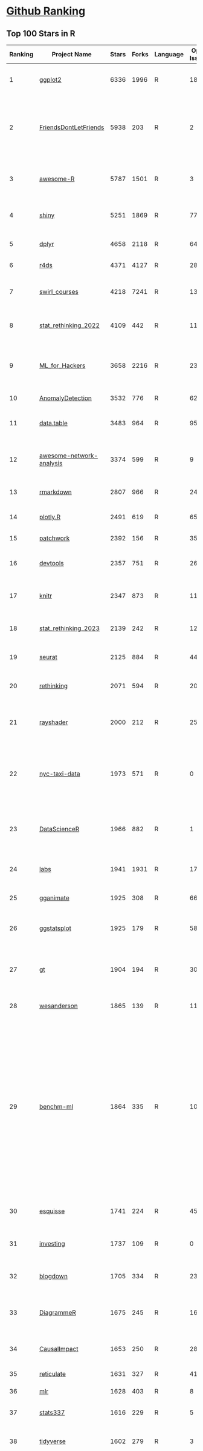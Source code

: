 [Github Ranking](../README.md)
==========

## Top 100 Stars in R

| Ranking | Project Name | Stars | Forks | Language | Open Issues | Description | Last Commit |
| ------- | ------------ | ----- | ----- | -------- | ----------- | ----------- | ----------- |
| 1 | [ggplot2](https://github.com/tidyverse/ggplot2) | 6336 | 1996 | R | 181 | An implementation of the Grammar of Graphics in R | 2024-05-02T15:23:08Z |
| 2 | [FriendsDontLetFriends](https://github.com/cxli233/FriendsDontLetFriends) | 5938 | 203 | R | 2 | Friends don't let friends make certain types of data visualization - What are they and why are they bad.  | 2024-03-10T15:55:19Z |
| 3 | [awesome-R](https://github.com/qinwf/awesome-R) | 5787 | 1501 | R | 3 | A curated list of awesome R packages, frameworks and software. | 2024-02-29T09:37:56Z |
| 4 | [shiny](https://github.com/rstudio/shiny) | 5251 | 1869 | R | 770 | Easy interactive web applications with R | 2024-05-02T23:10:09Z |
| 5 | [dplyr](https://github.com/tidyverse/dplyr) | 4658 | 2118 | R | 64 | dplyr: A grammar of data manipulation | 2024-05-01T20:59:39Z |
| 6 | [r4ds](https://github.com/hadley/r4ds) | 4371 | 4127 | R | 28 | R for data science: a book | 2024-05-01T15:03:03Z |
| 7 | [swirl_courses](https://github.com/swirldev/swirl_courses) | 4218 | 7241 | R | 137 | :mortar_board: A collection of interactive courses for the swirl R package. | 2024-01-10T17:38:19Z |
| 8 | [stat_rethinking_2022](https://github.com/rmcelreath/stat_rethinking_2022) | 4109 | 442 | R | 11 | Statistical Rethinking course winter 2022 | 2022-03-15T15:07:26Z |
| 9 | [ML_for_Hackers](https://github.com/johnmyleswhite/ML_for_Hackers) | 3658 | 2216 | R | 23 | Code accompanying the book "Machine Learning for Hackers" | 2019-05-26T16:52:29Z |
| 10 | [AnomalyDetection](https://github.com/twitter/AnomalyDetection) | 3532 | 776 | R | 62 | Anomaly Detection with R | 2019-08-30T19:49:16Z |
| 11 | [data.table](https://github.com/Rdatatable/data.table) | 3483 | 964 | R | 952 | R's data.table package extends data.frame: | 2024-05-03T08:36:59Z |
| 12 | [awesome-network-analysis](https://github.com/briatte/awesome-network-analysis) | 3374 | 599 | R | 9 | A curated list of awesome network analysis resources. | 2024-04-16T20:33:33Z |
| 13 | [rmarkdown](https://github.com/rstudio/rmarkdown) | 2807 | 966 | R | 241 | Dynamic Documents for R | 2024-05-01T15:30:06Z |
| 14 | [plotly.R](https://github.com/plotly/plotly.R) | 2491 | 619 | R | 650 | An interactive graphing library for R | 2024-04-27T00:34:29Z |
| 15 | [patchwork](https://github.com/thomasp85/patchwork) | 2392 | 156 | R | 35 | The Composer of ggplots | 2024-03-25T19:43:53Z |
| 16 | [devtools](https://github.com/r-lib/devtools) | 2357 | 751 | R | 26 | Tools to make an R developer's life easier | 2024-02-21T21:58:49Z |
| 17 | [knitr](https://github.com/yihui/knitr) | 2347 | 873 | R | 119 | A general-purpose tool for dynamic report generation in R | 2024-05-01T12:53:31Z |
| 18 | [stat_rethinking_2023](https://github.com/rmcelreath/stat_rethinking_2023) | 2139 | 242 | R | 12 | Statistical Rethinking Course for Jan-Mar 2023 | 2023-11-28T12:15:06Z |
| 19 | [seurat](https://github.com/satijalab/seurat) | 2125 | 884 | R | 442 | R toolkit for single cell genomics | 2024-05-02T19:03:23Z |
| 20 | [rethinking](https://github.com/rmcelreath/rethinking) | 2071 | 594 | R | 202 | Statistical Rethinking course and book package | 2024-03-20T09:57:12Z |
| 21 | [rayshader](https://github.com/tylermorganwall/rayshader) | 2000 | 212 | R | 25 | R Package for 2D and 3D mapping and data visualization | 2024-03-31T03:25:58Z |
| 22 | [nyc-taxi-data](https://github.com/toddwschneider/nyc-taxi-data) | 1973 | 571 | R | 0 | Import public NYC taxi and for-hire vehicle (Uber, Lyft) trip data into a PostgreSQL or ClickHouse database | 2024-04-01T16:26:43Z |
| 23 | [DataScienceR](https://github.com/ujjwalkarn/DataScienceR) | 1966 | 882 | R | 1 | a curated list of R tutorials for Data Science, NLP and Machine Learning  | 2023-03-10T11:06:16Z |
| 24 | [labs](https://github.com/genomicsclass/labs) | 1941 | 1931 | R | 17 | Rmd source files for the HarvardX series PH525x | 2024-02-12T12:55:39Z |
| 25 | [gganimate](https://github.com/thomasp85/gganimate) | 1925 | 308 | R | 66 | A Grammar of Animated Graphics | 2024-02-27T14:13:52Z |
| 26 | [ggstatsplot](https://github.com/IndrajeetPatil/ggstatsplot) | 1925 | 179 | R | 58 | Enhancing {ggplot2} plots with statistical analysis 📊📣 | 2024-04-24T13:10:42Z |
| 27 | [gt](https://github.com/rstudio/gt) | 1904 | 194 | R | 304 | Easily generate information-rich, publication-quality tables from R | 2024-05-03T03:06:31Z |
| 28 | [wesanderson](https://github.com/karthik/wesanderson) | 1865 | 139 | R | 11 | A Wes Anderson color palette for R | 2023-10-31T16:22:04Z |
| 29 | [benchm-ml](https://github.com/szilard/benchm-ml) | 1864 | 335 | R | 10 | A minimal benchmark for scalability, speed and accuracy of commonly used open source implementations (R packages, Python scikit-learn, H2O, xgboost, Spark MLlib etc.) of the top machine learning algorithms for binary classification (random forests, gradient boosted trees, deep neural networks etc.). | 2022-09-16T14:01:14Z |
| 30 | [esquisse](https://github.com/dreamRs/esquisse) | 1741 | 224 | R | 45 | RStudio add-in to make plots interactively with ggplot2 | 2024-04-26T08:03:26Z |
| 31 | [investing](https://github.com/zonination/investing) | 1737 | 109 | R | 0 | Investing Returns on the Market as a Whole | 2016-12-27T13:58:02Z |
| 32 | [blogdown](https://github.com/rstudio/blogdown) | 1705 | 334 | R | 23 | Create Blogs and Websites with R Markdown | 2024-02-28T08:42:09Z |
| 33 | [DiagrammeR](https://github.com/rich-iannone/DiagrammeR) | 1675 | 245 | R | 160 | Graph and network visualization using tabular data in R | 2024-03-14T05:12:00Z |
| 34 | [CausalImpact](https://github.com/google/CausalImpact) | 1653 | 250 | R | 28 | An R package for causal inference in time series | 2023-07-17T18:19:58Z |
| 35 | [reticulate](https://github.com/rstudio/reticulate) | 1631 | 327 | R | 415 | R Interface to Python | 2024-05-02T21:17:39Z |
| 36 | [mlr](https://github.com/mlr-org/mlr) | 1628 | 403 | R | 8 | Machine Learning in R  | 2024-04-01T17:14:47Z |
| 37 | [stats337](https://github.com/hadley/stats337) | 1616 | 229 | R | 5 | Readings in applied data science | 2018-06-21T15:57:29Z |
| 38 | [tidyverse](https://github.com/tidyverse/tidyverse) | 1602 | 279 | R | 3 | Easily install and load packages from the tidyverse | 2023-12-12T13:45:13Z |
| 39 | [caret](https://github.com/topepo/caret) | 1588 | 630 | R | 173 | caret (Classification And Regression Training) R package that contains misc functions for training and plotting classification and regression models | 2024-04-22T02:15:16Z |
| 40 | [bbplot](https://github.com/bbc/bbplot) | 1536 | 261 | R | 12 | R package that helps create and export ggplot2 charts in the style used by the BBC News data team | 2021-07-02T16:44:39Z |
| 41 | [tofsims](https://github.com/fossasia/tofsims) | 1494 | 6 | R | 0 | None | 2017-11-29T19:16:12Z |
| 42 | [rvest](https://github.com/tidyverse/rvest) | 1471 | 339 | R | 21 | Simple web scraping for R | 2024-02-26T16:02:40Z |
| 43 | [geocompr](https://github.com/geocompx/geocompr) | 1470 | 580 | R | 8 | Geocomputation with R: an open source book | 2024-05-03T07:53:40Z |
| 44 | [r-color-palettes](https://github.com/EmilHvitfeldt/r-color-palettes) | 1438 | 137 | R | 24 | Comprehensive list of color palettes available in R ❤️🧡💛💚💙💜 | 2024-01-27T06:33:50Z |
| 45 | [broom](https://github.com/tidymodels/broom) | 1409 | 297 | R | 7 | Convert statistical analysis objects from R into tidy format | 2024-04-03T18:12:42Z |
| 46 | [plumber](https://github.com/rstudio/plumber) | 1367 | 254 | R | 135 | Turn your R code into a web API. | 2024-05-01T14:59:37Z |
| 47 | [janitor](https://github.com/sfirke/janitor) | 1341 | 130 | R | 32 | simple tools for data cleaning in R | 2024-03-02T09:00:21Z |
| 48 | [tidyr](https://github.com/tidyverse/tidyr) | 1340 | 410 | R | 53 | Tidy Messy Data | 2024-04-25T18:06:45Z |
| 49 | [drake](https://github.com/ropensci/drake) | 1329 | 131 | R | 0 | An R-focused pipeline toolkit for reproducibility and high-performance computing | 2024-03-04T14:46:51Z |
| 50 | [tensorflow](https://github.com/rstudio/tensorflow) | 1321 | 316 | R | 39 | TensorFlow for R | 2024-04-15T16:44:18Z |
| 51 | [rnaseq_tutorial](https://github.com/griffithlab/rnaseq_tutorial) | 1312 | 616 | R | 5 | Informatics for RNA-seq: A web resource for analysis on the cloud. Educational tutorials and working pipelines for RNA-seq analysis including an introduction to: cloud computing, critical file formats, reference genomes, gene annotation, expression, differential expression, alternative splicing, data visualization, and interpretation. | 2023-05-31T18:45:10Z |
| 52 | [ggthemes](https://github.com/jrnold/ggthemes) | 1298 | 229 | R | 9 | Additional themes, scales, and geoms for ggplot2 | 2024-02-14T22:58:14Z |
| 53 | [mastering-shiny](https://github.com/hadley/mastering-shiny) | 1294 | 561 | R | 54 | Mastering Shiny: a book | 2024-04-29T19:21:50Z |
| 54 | [sf](https://github.com/r-spatial/sf) | 1278 | 279 | R | 41 | Simple Features for R | 2024-05-01T19:43:32Z |
| 55 | [brms](https://github.com/paul-buerkner/brms) | 1231 | 176 | R | 104 | brms R package for Bayesian generalized multivariate non-linear multilevel models using Stan | 2024-04-30T06:28:34Z |
| 56 | [ComplexHeatmap](https://github.com/jokergoo/ComplexHeatmap) | 1230 | 219 | R | 162 | Make Complex Heatmaps  | 2024-01-18T01:49:05Z |
| 57 | [purrr](https://github.com/tidyverse/purrr) | 1223 | 254 | R | 30 | A functional programming toolkit for R | 2024-03-22T21:01:41Z |
| 58 | [hrbrthemes](https://github.com/hrbrmstr/hrbrthemes) | 1203 | 94 | R | 26 | :lock_with_ink_pen: Opinionated, typographic-centric ggplot2 themes and theme components | 2024-03-03T11:03:15Z |
| 59 | [ggrepel](https://github.com/slowkow/ggrepel) | 1187 | 92 | R | 32 | :round_pushpin: Repel overlapping text labels away from each other in your ggplot2 figures. | 2024-02-11T20:37:08Z |
| 60 | [advanced-shiny](https://github.com/daattali/advanced-shiny) | 1182 | 387 | R | 0 | 🤹 Shiny tips & tricks for improving your apps and solving common problems | 2021-09-27T18:50:51Z |
| 61 | [vitae](https://github.com/mitchelloharawild/vitae) | 1177 | 226 | R | 32 | R Markdown Résumés and CVs | 2024-05-03T02:21:30Z |
| 62 | [tidytext](https://github.com/juliasilge/tidytext) | 1158 | 181 | R | 10 | Text mining using tidy tools :sparkles::page_facing_up::sparkles: | 2024-04-10T13:44:30Z |
| 63 | [lintr](https://github.com/r-lib/lintr) | 1153 | 183 | R | 261 | Static Code Analysis for R | 2024-05-02T18:45:42Z |
| 64 | [forecast](https://github.com/robjhyndman/forecast) | 1099 | 338 | R | 12 | Forecasting Functions for Time Series and Linear Models | 2024-04-17T21:51:33Z |
| 65 | [swirl](https://github.com/swirldev/swirl) | 1096 | 592 | R | 291 | :cyclone: Learn R, in R. | 2023-10-27T18:00:31Z |
| 66 | [r-source](https://github.com/wch/r-source) | 1091 | 302 | R | 0 | Read-only mirror of R source code from https://svn.r-project.org/R/, updated hourly. See the build instructions on the wiki page. | 2024-05-02T17:30:16Z |
| 67 | [statistics-for-data-scientists](https://github.com/andrewgbruce/statistics-for-data-scientists) | 1089 | 653 | R | 9 | Code and data associated with the book "Statistics for Data Scientists: 50 Essential Concepts" | 2022-12-16T01:16:27Z |
| 68 | [ggpubr](https://github.com/kassambara/ggpubr) | 1085 | 160 | R | 215 | 'ggplot2' Based Publication Ready Plots | 2023-08-24T09:40:01Z |
| 69 | [MetBrewer](https://github.com/BlakeRMills/MetBrewer) | 1049 | 76 | R | 6 | Color palette package in R inspired by works at the Metropolitan Museum of Art in New York | 2023-09-30T14:24:56Z |
| 70 | [ggraph](https://github.com/thomasp85/ggraph) | 1042 | 108 | R | 34 | Grammar of Graph Graphics | 2024-03-07T12:53:00Z |
| 71 | [easystats](https://github.com/easystats/easystats) | 1026 | 75 | R | 36 | :milky_way: The R easystats-project | 2024-05-01T05:05:39Z |
| 72 | [rstan](https://github.com/stan-dev/rstan) | 1009 | 262 | R | 329 | RStan, the R interface to Stan | 2024-04-18T14:09:29Z |
| 73 | [readr](https://github.com/tidyverse/readr) | 994 | 287 | R | 74 | Read flat files (csv, tsv, fwf) into R | 2024-04-11T08:46:50Z |
| 74 | [httr](https://github.com/r-lib/httr) | 981 | 1993 | R | 1 | httr: a friendly http package for R | 2023-10-31T20:49:27Z |
| 75 | [renv](https://github.com/rstudio/renv) | 962 | 150 | R | 115 | renv: Project environments for R. | 2024-05-01T00:17:04Z |
| 76 | [magrittr](https://github.com/tidyverse/magrittr) | 953 | 155 | R | 20 | Improve the readability of R code with the pipe | 2023-03-08T13:37:44Z |
| 77 | [performance](https://github.com/easystats/performance) | 948 | 88 | R | 102 | :muscle: Models' quality and performance metrics (R2, ICC, LOO, AIC, BF, ...) | 2024-04-29T13:38:30Z |
| 78 | [gtsummary](https://github.com/ddsjoberg/gtsummary) | 946 | 106 | R | 40 | Presentation-Ready Data Summary and Analytic Result Tables | 2024-05-03T03:54:36Z |
| 79 | [clusterProfiler](https://github.com/YuLab-SMU/clusterProfiler) | 942 | 243 | R | 289 | :bar_chart: A universal enrichment tool for interpreting omics data | 2024-04-11T01:03:18Z |
| 80 | [circlize](https://github.com/jokergoo/circlize) | 942 | 141 | R | 48 | Circular visualization in R  | 2023-11-11T08:34:17Z |
| 81 | [tinytex](https://github.com/rstudio/tinytex) | 940 | 113 | R | 21 | A lightweight, cross-platform, portable, and easy-to-maintain LaTeX distribution based on TeX Live | 2024-04-26T16:03:50Z |
| 82 | [future](https://github.com/HenrikBengtsson/future) | 932 | 80 | R | 104 | :rocket: R package: future: Unified Parallel and Distributed Processing in R for Everyone | 2024-04-19T01:13:07Z |
| 83 | [sparklyr](https://github.com/sparklyr/sparklyr) | 924 | 302 | R | 322 | R interface for Apache Spark | 2024-05-01T17:19:50Z |
| 84 | [ggforce](https://github.com/thomasp85/ggforce) | 904 | 105 | R | 53 | Accelerating ggplot2 | 2024-02-19T13:37:13Z |
| 85 | [generativeart](https://github.com/cutterkom/generativeart) | 894 | 155 | R | 5 | Create Generative Art with R | 2022-04-27T07:53:49Z |
| 86 | [fasteR](https://github.com/matloff/fasteR) | 893 | 143 | R | 6 | Fast Lane to Learning R! | 2023-12-05T07:00:33Z |
| 87 | [datapasta](https://github.com/MilesMcBain/datapasta) | 884 | 58 | R | 28 | On top of spaghetti, all covered in cheese.... | 2022-04-29T11:08:13Z |
| 88 | [BanditsBook](https://github.com/johnmyleswhite/BanditsBook) | 882 | 266 | R | 5 | Code for my book on Multi-Armed Bandit Algorithms | 2020-01-09T19:48:06Z |
| 89 | [mlr3](https://github.com/mlr-org/mlr3) | 880 | 81 | R | 77 | mlr3: Machine Learning in R - next generation | 2024-04-29T15:02:10Z |
| 90 | [golem](https://github.com/ThinkR-open/golem) | 877 | 128 | R | 72 | A Framework for Building Robust Shiny Apps  | 2024-04-10T15:31:52Z |
| 91 | [ggthemr](https://github.com/Mikata-Project/ggthemr) | 875 | 106 | R | 7 | Themes for ggplot2. | 2022-05-07T19:44:21Z |
| 92 | [targets](https://github.com/ropensci/targets) | 871 | 68 | R | 1 | Function-oriented Make-like declarative workflows for R | 2024-04-30T20:06:45Z |
| 93 | [pagedown](https://github.com/rstudio/pagedown) | 870 | 129 | R | 80 | Paginate the HTML Output of R Markdown with CSS for Print | 2023-12-29T22:36:29Z |
| 94 | [testthat](https://github.com/r-lib/testthat) | 863 | 312 | R | 92 | An R 📦 to make testing 😀 | 2024-04-21T23:06:06Z |
| 95 | [modelsummary](https://github.com/vincentarelbundock/modelsummary) | 859 | 73 | R | 4 | Beautiful and customizable model summaries in R. | 2024-04-28T18:23:48Z |
| 96 | [rappor](https://github.com/google/rappor) | 856 | 210 | R | 26 | RAPPOR: Privacy-Preserving Reporting Algorithms | 2022-07-14T06:30:15Z |
| 97 | [gptstudio](https://github.com/MichelNivard/gptstudio) | 849 | 93 | R | 15 | GPT RStudio addins that enable GPT assisted coding, writing & analysis | 2024-04-15T22:29:12Z |
| 98 | [palmerpenguins](https://github.com/allisonhorst/palmerpenguins) | 847 | 201 | R | 12 | A great intro dataset for data exploration & visualization (alternative to iris). | 2024-02-19T13:56:55Z |
| 99 | [slidify](https://github.com/ramnathv/slidify) | 845 | 339 | R | 173 | Generate reproducible html5 slides from R markdown | 2016-08-02T03:54:45Z |
| 100 | [paletteer](https://github.com/EmilHvitfeldt/paletteer) | 843 | 45 | R | 5 | 🎨🎨🎨 Collection of most color palettes in a single R package | 2024-01-22T15:56:38Z |

